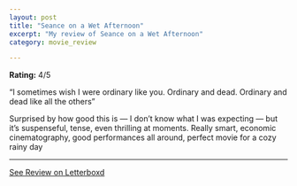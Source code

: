 ```yaml
---
layout: post
title: "Seance on a Wet Afternoon"
excerpt: "My review of Seance on a Wet Afternoon"
category: movie_review

---
```


**Rating:** 4/5

“I sometimes wish I were ordinary like you. Ordinary and dead. Ordinary and dead like all the others”

Surprised by how good this is — I don’t know what I was expecting — but it’s suspenseful, tense, even thrilling at moments. Really smart, economic cinematography, good performances all around, perfect movie for a cozy rainy day

<hr>

[See Review on Letterboxd](https://boxd.it/3NRl61)
